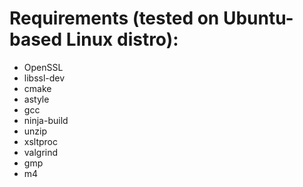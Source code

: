  # Requirements (tested on Ubuntu-based Linux distro):
 - OpenSSL
 - libssl-dev
 - cmake
 - astyle
 - gcc
 - ninja-build
 - unzip
 - xsltproc
 - valgrind
 - gmp
 - m4